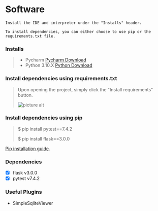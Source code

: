 # Software

~~~
Install the IDE and interpreter under the "Installs" header.

To install dependencies, you can either choose to use pip or the 
requirements.txt file.
~~~

### **Installs**
> * Pycharm [Pycharm Download](https://www.jetbrains.com/pycharm/)
> * Python 3.10.X [Python Download](https://www.python.org/downloads/)


### **Install dependencies using requirements.txt**
> Upon opening the project, simply click the "Install requirements" button.
>
> ![picture alt](https://www.jetbrains.com/help/img/idea/2019.1/py_req_notification.png)

### **Install dependencies using pip**
> $ pip install pytest==7.4.2
> 
> $ pip install flask==3.0.0

[Pip installation guide](https://pip.pypa.io/en/stable/installation/).

### **Dependencies**

- [x] flask v3.0.0
- [x] pytest v7.4.2

### **Useful Plugins**

* SimpleSqliteViewer

